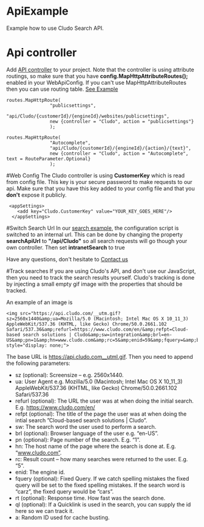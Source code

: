 # ApiExample
Example how to use Cludo Search API.



# Api controller
Add [API controller](ApiExample/ApiExample/Controllers/CludoController.cs) to your project.
Note that the controller is using attribute routings, so make sure that you have  **config.MapHttpAttributeRoutes();** enabled in your WebApiConfig. 
If you can't use MapHttpAttributeRoutes then you can use routing table. [See Example](ApiExample/ApiExample/App_Start/WebApiConfig.cs)

```
routes.MapHttpRoute(
                "publicsettings",
                "api/Cludo/{customerId}/{engineId}/websites/publicsettings",
                new {controller = "Cludo", action = "publicsettings"}
                );

routes.MapHttpRoute(
                "Autocomplete",
                "api/Cludo/{customerId}/{engineId}/{action}/{text}",
                new {controller = "Cludo", action = "Autocomplete", text = RouteParameter.Optional}
                );
```
#Web Config
The Cludo controller is using **CustomerKey** which is read from config file. This key is your secure password to make requests to our api. Make sure that you have this key added to your config file and that you **don't** expose it publicly.

```
 <appSettings>
    <add key="Cludo.CustomerKey" value="YOUR_KEY_GOES_HERE"/>
  </appSettings>
```

#Switch Search Url
In our [search example](ApiExample/ApiExample/index.html), the configuration script is switched to an internal url. This can be done by changing the property **searchApiUrl** to **"/api/Cludo"** so all search requests will go though your own controller.
Then set **intranetSearch** to true

Have any questions, don't hesitate to [Contact us](https://www.cludo.com/contact)

#Track searches
If you are using Cludo's API, and don't use our JavaScript, then you need to track the search results yourself. Cludo's tracking is done by injecting a small empty gif image with the properties that should be tracked.

An example of an image is 
```
<img src="https://api.cludo.com/__utm.gif?sz=2560x1440&amp;ua=Mozilla/5.0 (Macintosh; Intel Mac OS X 10_11_3) AppleWebKit/537.36 (KHTML, like Gecko) Chrome/50.0.2661.102 Safari/537.36&amp;refurl=https://www.cludo.com/en/&amp;refpt=Cloud-based search solutions | Cludo&amp;sw=integration&amp;brl=en-US&amp;pn=1&amp;hn=www.cludo.com&amp;rc=5&amp;enid=59&amp;fquery=&amp;ban=0&amp;rt=33&amp;ql=&amp;a=1464598884018" style="display: none;">
```

The base URL is https://api.cludo.com__utml.gif. Then you need to append the following parameters:
* sz (optional): Screensize – e.g. 2560x1440.
* ua: User Agent e.g. Mozilla/5.0 (Macintosh; Intel Mac OS X 10_11_3) AppleWebKit/537.36 (KHTML, like Gecko) Chrome/50.0.2661.102 Safari/537.36
* refurl (optional): The URL the user was at when doing the initial search. E.g. https://www.cludo.com/en/
* refpt (optional): The title of the page the user was at when doing the intial search ”Cloud-based search solutions | Cludo”.
* sw: The search word the user used to perform a search. 
* brl (optional): Browser language of the user e.g. “en-US”.
* pn (optional): Page number of the search. E.g. “1”.
* hn: The host name of the page where the search is done at. E.g. “www.cludo.com”.
* rc: Result count – how many searches were returned to the user. E.g. “5”.
* enid: The engine id.
* fquery (optional): Fixed Query. If we catch spelling mistakes the fixed query will be set to the fixed spelling mistakes. If the search word is “carz”, the fixed query would be “cars”.
* rt (optional): Response time. How fast was the search done.
* ql (optional): If a Quicklink is used in the search, you can supply the id here so we can track it.
* a: Random ID used for cache busting.

